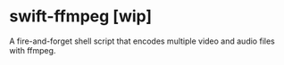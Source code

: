 # swift-ffmpeg [wip]
A fire-and-forget shell script that encodes multiple video and audio files with ffmpeg.
